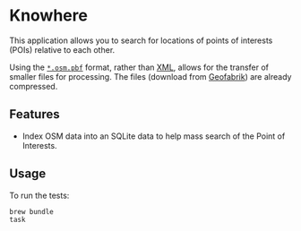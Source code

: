 # Knowhere

This application allows you to search for locations of points of interests
(POIs) relative to each other.

Using the [`*.osm.pbf`](https://wiki.openstreetmap.org/wiki/PBF_Format) format,
rather than [XML](https://wiki.openstreetmap.org/wiki/OSM_XML), allows for the
transfer of smaller files for processing. The files (download from
[Geofabrik](https://download.geofabrik.de/)) are already compressed.

## Features

- Index OSM data into an SQLite data to help mass search of the Point of
  Interests.

## Usage

To run the tests:

```bash
brew bundle
task
```